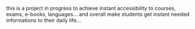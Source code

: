 this is a project in progress to achieve instant accessibility to courses, exams, e-books, languages... and overall make students get instant needed informations to their daily life...
